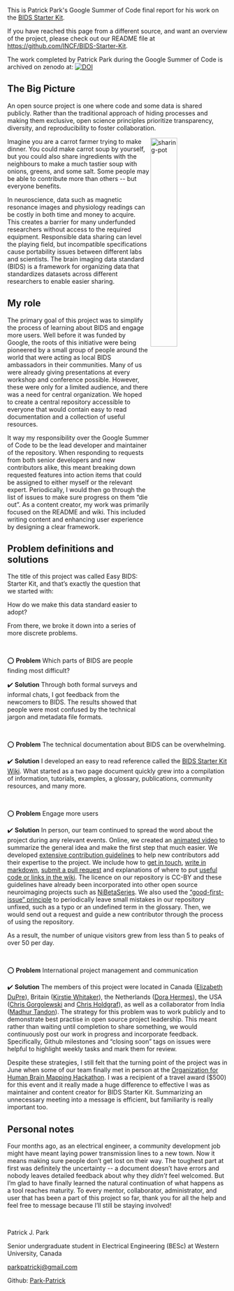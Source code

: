 This is Patrick Park's Google Summer of Code final report for his work on the [BIDS Starter Kit](https://github.com/INCF/BIDS-Starter-Kit).

If you have reached this page from a different source, and want an overview of the project, please check out our README file at https://github.com/INCF/BIDS-Starter-Kit.

The work completed by Patrick Park during the Google Summer of Code is archived on zenodo at: [![DOI](https://zenodo.org/badge/102141901.svg)](https://zenodo.org/badge/latestdoi/102141901) 

## The Big Picture

An open source project is one where code and some data is shared publicly. 
Rather than the traditional approach of hiding processes and making them exclusive, open science principles 
prioritize transparency, diversity, and reproducibility to foster collaboration. 

<img align="right" width="35%" src="https://i.imgur.com/zxmd6W5.jpg" alt="sharing-pot"/>

Imagine you are a carrot farmer trying to make dinner. You could make carrot soup by yourself, but you could also share ingredients 
with the neighbours to make a much tastier soup with onions, greens, and some salt. Some people may be able to contribute more than others -- but everyone benefits.

In neuroscience, data such as magnetic resonance images and physiology readings can be costly in both time and money to acquire. This creates a barrier for many underfunded researchers without access to the required equipment. Responsible data sharing can level the playing field, but incompatible specifications cause portability issues between different labs and scientists. The brain imaging data standard (BIDS) is a framework for organizing data that standardizes datasets across different researchers to enable easier sharing.


## My role

The primary goal of this project was to simplify the process of learning about BIDS and engage more users.
Well before it was funded by Google, the roots of this initiative were being pioneered by a small group of people around the world that were acting as local BIDS ambassadors in their communities.
Many of us were already giving presentations at every workshop and conference possible.
However, these were only for a limited audience, and there was a need for central organization.
We hoped to create a central repository accessible to everyone that would contain easy to read documentation and a collection of useful resources. 

It way my responsibility over the Google Summer of Code to be the lead developer and maintainer of the repository. When responding to requests from both senior developers and new contributors alike, this meant breaking down requested features into action items that could be assigned to either myself or the relevant expert. Periodically, I would then go through the list of issues to make sure progress on them “die out”. As a content creator, my work was primarily focused on the README and wiki. This included writing content and enhancing user experience by designing a clear framework. 


## Problem definitions and solutions

The title of this project was called Easy BIDS: Starter Kit, and that’s exactly the question that we started with: 

How do we make this data standard easier to adopt?

From there, we broke it down into a series of more discrete problems.

<br>

:o: **Problem** Which parts of BIDS are people finding most difficult?

:heavy_check_mark: **Solution** Through both formal surveys and informal chats, I got feedback from the newcomers to BIDS.
The results showed that people were most confused by the technical jargon and metadata file formats.

<br>

:o: **Problem** The technical documentation about BIDS can be overwhelming.

:heavy_check_mark: **Solution** I developed an easy to read reference called the [BIDS Starter Kit Wiki](https://github.com/INCF/bids-starter-kit/wiki).
What started as a two page document quickly grew into a compilation of information, tutorials, examples, a glossary, publications, community resources, and many more.

<br>

:o: **Problem** Engage more users

:heavy_check_mark: **Solution** In person, our team continued to spread the word about the project during any relevant events.
Online, we created an [animated video](https://camo.githubusercontent.com/aada478abaddf957a3622589a5c370f11bf67642/687474703a2f2f696d672e796f75747562652e636f6d2f76692f425964686a5675427347302f302e6a7067) to summarize the general idea and make the first step that much easier.
We developed [extensive contribution guidelines](https://github.com/INCF/BIDS-Starter-Kit/blob/master/CONTRIBUTING.md) to help new contributors add their expertise to the project.
We include how to [get in touch](https://github.com/INCF/BIDS-Starter-Kit/blob/master/CONTRIBUTING.md#get-in-touch), [write in markdown](https://github.com/INCF/BIDS-Starter-Kit/blob/master/CONTRIBUTING.md#writing-in-markdown), [submit a pull request](https://github.com/INCF/BIDS-Starter-Kit/blob/master/CONTRIBUTING.md#making-a-change-with-a-pull-request) and explanations of where to put [useful code or links in the wiki](https://github.com/INCF/BIDS-Starter-Kit/blob/master/CONTRIBUTING.md#where-to-start-wiki-code-and-templates).
The licence on our repository is CC-BY and these guidelines have already been incorporated into other open source neuroimaging projects such as [NiBetaSeries](https://nibetaseries.readthedocs.io/en/latest/contributing.html).
We also used the [“good-first-issue” principle](https://github.com/INCF/BIDS-Starter-Kit/blob/master/CONTRIBUTING.md#where-to-start-issue-labels) to periodically leave small mistakes in our repository unfixed, such as a typo or an undefined term in the glossary.
Then, we would send out a request and guide a new contributor through the process of using the repository. 

As a result, the number of unique visitors grew from less than 5 to peaks of over 50 per day.

<br>

:o: **Problem** International project management and communication

:heavy_check_mark: **Solution** The members of this project were located in Canada ([Elizabeth DuPre](https://github.com/emdupre)), Britain ([Kirstie Whitaker](https://github.com/KirstieJane)), the Netherlands ([Dora Hermes](https://github.com/dorahermes)), the USA ([Chris Gorgolewski](https://github.com/chrisfilo) and [Chris Holdgraf](https://github.com/choldgraf/)), as well as a collaborator from India ([Madhur Tandon](https://github.com/madhur-tandon)).
The strategy for this problem was to work publicly and to demonstrate best practise in open source project leadership.
This meant rather than waiting until completion to share something, we would continuously post our work in progress and incorporate feedback.
Specifically, Github milestones and “closing soon” tags on issues were helpful to highlight weekly tasks and mark them for review. 

Despite these strategies, I still felt that the turning point of the project was in June when some of our team finally met in person at the [Organization for Human Brain Mapping Hackathon](https://ohbm.github.io/hackathon2018/).
I was a recipient of a travel award ($500) for this event and it really made a huge difference to effective I was as maintainer and content creator for BIDS Starter Kit.
Summarizing an unnecessary meeting into a message is efficient, but familiarity is really important too.

## Personal notes

Four months ago, as an electrical engineer, a community development job might have meant laying power transmission lines to a new town.
Now it means making sure people don’t get lost on their way.
The toughest part at first was definitely the uncertainty -- a document doesn’t have errors and nobody leaves detailed feedback about why they *didn’t* feel welcomed.
But I’m glad to have finally learned the natural continuation of what happens as a tool reaches maturity.
To every mentor, collaborator, administrator, and user that has been a part of this project so far, thank you for all the help and feel free to message because I’ll still be staying involved!

<br>

Patrick J. Park


Senior undergraduate student in Electrical Engineering (BESc) at Western University, Canada

parkpatrickj@gmail.com

Github: [Park-Patrick](https://github.com/Park-Patrick)

